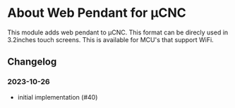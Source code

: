 # About Web Pendant for µCNC

This module adds web pendant to µCNC. This format can be direcly used in 3.2inches touch screens.
This is available for MCU's that support WiFi.

## Changelog

### 2023-10-26

- initial implementation (#40)
